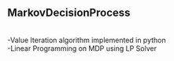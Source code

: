 ## MarkovDecisionProcess

<br> -Value Iteration algorithm implemented in python
<br> -Linear Programming on MDP using LP Solver	

